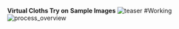 ****Virtual Cloths Try on****
**Sample Images**
![teaser](https://github.com/user-attachments/assets/200a0c98-100c-40d5-a828-6cbbb0cfef37)
#Working
![process_overview](https://github.com/user-attachments/assets/d70861da-c336-44d9-b5be-ef56a3fc7f16)
